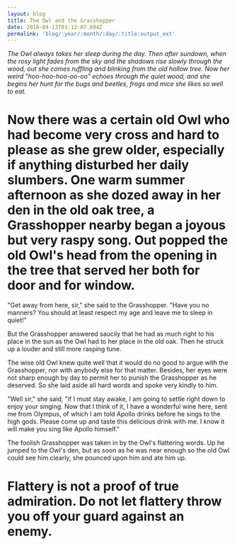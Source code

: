 ```yaml
---
layout: blog
title: The Owl and the Grasshopper
date: 2018-04-13T01:12:07.694Z
permalink: 'blog/:year/:month/:day/:title:output_ext'
---
```


_The Owl always takes her sleep during the day. Then after sundown, when the rosy light fades from the sky and the shadows rise slowly through the wood, out she comes ruffling and blinking from the old hollow tree. Now her weird "hoo-hoo-hoo-oo-oo" echoes through the quiet wood, and she begins her hunt for the bugs and beetles, frogs and mice she likes so well to eat._

# Now there was a certain old Owl who had become very cross and hard to please as she grew older, especially if anything disturbed her daily slumbers. One warm summer afternoon as she dozed away in her den in the old oak tree, a Grasshopper nearby began a joyous but very raspy song. Out popped the old Owl's head from the opening in the tree that served her both for door and for window.

"Get away from here, sir," she said to the Grasshopper. "Have you no manners? You should at least respect my age and leave me to sleep in quiet!"

But the Grasshopper answered saucily that he had as much right to his place in the sun as the Owl had to her place in the old oak. Then he struck up a louder and still more rasping tune.

The wise old Owl knew quite well that it would do no good to argue with the Grasshopper, nor with anybody else for that matter. Besides, her eyes were not sharp enough by day to permit her to punish the Grasshopper as he deserved. So she laid aside all hard words and spoke very kindly to him.

"Well sir," she said, "if I must stay awake, I am going to settle right down to enjoy your singing. Now that I think of it, I have a wonderful wine here, sent me from Olympus, of which I am told Apollo drinks before he sings to the high gods. Please come up and taste this delicious drink with me. I know it will make you sing like Apollo himself."

The foolish Grasshopper was taken in by the Owl's flattering words. Up he jumped to the Owl's den, but as soon as he was near enough so the old Owl could see him clearly, she pounced upon him and ate him up.

# Flattery is not a proof of true admiration. Do not let flattery throw you off your guard against an enemy.
